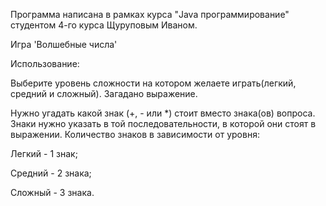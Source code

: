 Программа написана в рамках курса "Java программирование" студентом 4-го курса Щуруповым Иваном.

Игра 'Волшебные числа'

Использование:

Выберите уровень сложности на котором желаете играть(легкий, средний и сложный).
Загадано выражение.

Нужно угадать какой знак (+, - или *) стоит вместо знака(ов) вопроса.
Знаки нужно указать в той последовательности, в которой они стоят в выражении.
Количество знаков в зависимости от уровня:

Легкий - 1 знак;

Средний - 2 знака;

Сложный - 3 знака.
